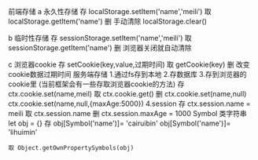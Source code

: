 前端存储
a 永久性存储
存 localStorage.setItem('name','meili')
取 localStorage.getItem('name')
删 手动清除 localStorage.clear()


b 临时性存储
存 sessionStorage.setItem('name','meili')
取 sessionStorage.getItem('name')
删 浏览器关闭就自动清除

c 浏览器cookie
存 setCookie(key,value,过期时间)
取 getCookie(key)
删 改变cookie数据过期时间
服务端存储
1.通过fs存到本地
2.存数据库
3.存到浏览器的cookie里 (当前框架会有一些存取浏览器cookie的方法)
    存 ctx.cookie.set(name,meil)
    取 ctx.cookie.get()
    删 ctx.cookie.set(name,null)
       ctx.cookie.set(name,null,{maxAge:5000})
4.session
    存 ctx.session.name = meili
    取 ctx.session.name
    删 ctx.session.maxAge = 1000
Symbol 类字符串
    let obj = {}
    存
    obj[Symbol('name')]= 'cairuibin'
    obj[Symbol('name')]= 'lihuimin'

    取 Object.getOwnPropertySymbols(obj)